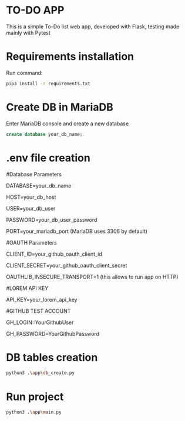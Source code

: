 # TO-DO APP

This is a simple To-Do list web app, developed with Flask, testing made mainly with Pytest

# Requirements installation

Run command:

```bash
pip3 install -r requirements.txt
```

# Create DB in MariaDB

Enter MariaDB console and create a new database

```sql
create database your_db_name;
```

# .env file creation

#Database Parameters


DATABASE=your_db_name

HOST=your_db_host

USER=your_db_user

PASSWORD=your_db_user_password

PORT=your_mariadb_port (MariaDB uses 3306 by default)

#OAUTH Parameters

CLIENT_ID=your_github_oauth_client_id

CLIENT_SECRET=your_github_oauth_client_secret

OAUTHLIB_INSECURE_TRANSPORT=1 (this allows to run app on HTTP)

#LOREM API KEY

API_KEY=your_lorem_api_key

#GITHUB TEST ACCOUNT

GH_LOGIN=YourGithubUser

GH_PASSWORD=YourGithubPassword

# DB tables creation

```bash
python3 .\app\db_create.py
```

# Run project

```bash
python3 .\app\main.py
```